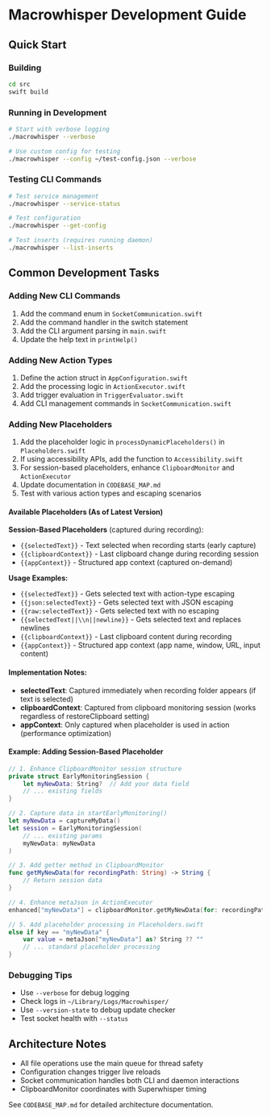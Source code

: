 # Macrowhisper Development Guide

## Quick Start

### Building
```bash
cd src
swift build
```

### Running in Development
```bash
# Start with verbose logging
./macrowhisper --verbose

# Use custom config for testing
./macrowhisper --config ~/test-config.json --verbose
```

### Testing CLI Commands
```bash
# Test service management
./macrowhisper --service-status

# Test configuration
./macrowhisper --get-config

# Test inserts (requires running daemon)
./macrowhisper --list-inserts
```

## Common Development Tasks

### Adding New CLI Commands
1. Add the command enum in `SocketCommunication.swift`
2. Add the command handler in the switch statement
3. Add the CLI argument parsing in `main.swift`
4. Update the help text in `printHelp()`

### Adding New Action Types
1. Define the action struct in `AppConfiguration.swift`
2. Add the processing logic in `ActionExecutor.swift` 
3. Add trigger evaluation in `TriggerEvaluator.swift`
4. Add CLI management commands in `SocketCommunication.swift`

### Adding New Placeholders
1. Add the placeholder logic in `processDynamicPlaceholders()` in `Placeholders.swift`
2. If using accessibility APIs, add the function to `Accessibility.swift`
3. For session-based placeholders, enhance `ClipboardMonitor` and `ActionExecutor`
4. Update documentation in `CODEBASE_MAP.md`
5. Test with various action types and escaping scenarios

#### Available Placeholders (As of Latest Version)

**Session-Based Placeholders** (captured during recording):
- `{{selectedText}}` - Text selected when recording starts (early capture)
- `{{clipboardContext}}` - Last clipboard change during recording session
- `{{appContext}}` - Structured app context (captured on-demand)

**Usage Examples:**
- `{{selectedText}}` - Gets selected text with action-type escaping
- `{{json:selectedText}}` - Gets selected text with JSON escaping
- `{{raw:selectedText}}` - Gets selected text with no escaping
- `{{selectedText||\\n||newline}}` - Gets selected text and replaces newlines
- `{{clipboardContext}}` - Last clipboard content during recording
- `{{appContext}}` - Structured app context (app name, window, URL, input content)

#### Implementation Notes:
- **selectedText**: Captured immediately when recording folder appears (if text is selected)
- **clipboardContext**: Captured from clipboard monitoring session (works regardless of restoreClipboard setting)
- **appContext**: Only captured when placeholder is used in action (performance optimization)

#### Example: Adding Session-Based Placeholder
```swift
// 1. Enhance ClipboardMonitor session structure
private struct EarlyMonitoringSession {
    let myNewData: String?  // Add your data field
    // ... existing fields
}

// 2. Capture data in startEarlyMonitoring()
let myNewData = captureMyData()
let session = EarlyMonitoringSession(
    // ... existing params
    myNewData: myNewData
)

// 3. Add getter method in ClipboardMonitor
func getMyNewData(for recordingPath: String) -> String {
    // Return session data
}

// 4. Enhance metaJson in ActionExecutor
enhanced["myNewData"] = clipboardMonitor.getMyNewData(for: recordingPath)

// 5. Add placeholder processing in Placeholders.swift
else if key == "myNewData" {
    var value = metaJson["myNewData"] as? String ?? ""
    // ... standard placeholder processing
}
```

### Debugging Tips
- Use `--verbose` for debug logging
- Check logs in `~/Library/Logs/Macrowhisper/`
- Use `--version-state` to debug update checker
- Test socket health with `--status`

## Architecture Notes

- All file operations use the main queue for thread safety
- Configuration changes trigger live reloads
- Socket communication handles both CLI and daemon interactions  
- ClipboardMonitor coordinates with Superwhisper timing

See `CODEBASE_MAP.md` for detailed architecture documentation. 